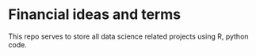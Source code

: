 # Financial ideas and terms
This repo serves to store all data science related projects using R, python code.
